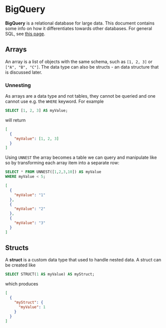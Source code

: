# BigQuery

**BigQuery** is a relational database for large data. This document contains
some info on how it differentiates towards other databases. For general SQL, see
[this page](./relational_databases/sql.md).

## Arrays

An array is a list of objects with the same schema, such as `[1, 2, 3]` or
`["A", "B", "C"]`. The data type can also be structs - an data structure that is
discussed later.

### Unnesting

As arrays are a data type and not tables, they cannot be queried and one cannot
use e.g. the `WHERE` keyword. For example

```sql
SELECT [1, 2, 3] AS myValue;
```

will return

```json
[
  {
    "myValue": [1, 2, 3]
  }
]
```

Using `UNNEST` the array becomes a table we can query and manipulate like so by
transforming each array item into a separate row:

```sql
SELECT * FROM UNNEST([1,2,3,10]) AS myValue
WHERE myValue < 5;
```

```json
[
  {
    "myValue": "1"
  },
  {
    "myValue": "2"
  },
  {
    "myValue": "3"
  }
]
```

## Structs

A **struct** is a custom data type that used to handle nested data. A struct can
be created like

```sql
SELECT STRUCT(1 AS myValue) AS myStruct;
```

which produces

```json
[
  {
    "myStruct": {
      "myValue": 1
    }
  }
]
```
